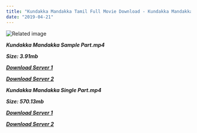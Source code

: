 ```yaml
---
title: "Kundakka Mandakka Tamil Full Movie Download - Kundakka Mandakka Tamil Movie Download"
date: "2019-04-21"
---
```


![Related image](https://m.media-amazon.com/images/M/MV5BZWMwNjg5MWYtMzM2YS00Nzc4LWFmNTktN2Q5ODFjZDE5YjJiXkEyXkFqcGdeQXVyNTM3MDMyMDQ@._V1_UY268_CR9,0,182,268_AL_.jpg)

**_Kundakka Mandakka Sample Part.mp4_**

**_Size: 3.91mb_**

**_[Download Server 1](http://b4.wetransfer.vip/files/{5d952673edb986a3e6232bd1dc09e7f07ef1103dd7939917627d2e7266b78107}20Actor{5d952673edb986a3e6232bd1dc09e7f07ef1103dd7939917627d2e7266b78107}20Hits{5d952673edb986a3e6232bd1dc09e7f07ef1103dd7939917627d2e7266b78107}20Collection/Parthiepan{5d952673edb986a3e6232bd1dc09e7f07ef1103dd7939917627d2e7266b78107}20Movies{5d952673edb986a3e6232bd1dc09e7f07ef1103dd7939917627d2e7266b78107}20Collections/Kundakka{5d952673edb986a3e6232bd1dc09e7f07ef1103dd7939917627d2e7266b78107}20Mandakka{5d952673edb986a3e6232bd1dc09e7f07ef1103dd7939917627d2e7266b78107}20(2005)/Kundakka{5d952673edb986a3e6232bd1dc09e7f07ef1103dd7939917627d2e7266b78107}20Mandakka{5d952673edb986a3e6232bd1dc09e7f07ef1103dd7939917627d2e7266b78107}20(2005){5d952673edb986a3e6232bd1dc09e7f07ef1103dd7939917627d2e7266b78107}20Sample{5d952673edb986a3e6232bd1dc09e7f07ef1103dd7939917627d2e7266b78107}20HD.mp4)_**

**_[Download Server 2](http://b4.wetransfer.vip/files/{5d952673edb986a3e6232bd1dc09e7f07ef1103dd7939917627d2e7266b78107}20Actor{5d952673edb986a3e6232bd1dc09e7f07ef1103dd7939917627d2e7266b78107}20Hits{5d952673edb986a3e6232bd1dc09e7f07ef1103dd7939917627d2e7266b78107}20Collection/Parthiepan{5d952673edb986a3e6232bd1dc09e7f07ef1103dd7939917627d2e7266b78107}20Movies{5d952673edb986a3e6232bd1dc09e7f07ef1103dd7939917627d2e7266b78107}20Collections/Kundakka{5d952673edb986a3e6232bd1dc09e7f07ef1103dd7939917627d2e7266b78107}20Mandakka{5d952673edb986a3e6232bd1dc09e7f07ef1103dd7939917627d2e7266b78107}20(2005)/Kundakka{5d952673edb986a3e6232bd1dc09e7f07ef1103dd7939917627d2e7266b78107}20Mandakka{5d952673edb986a3e6232bd1dc09e7f07ef1103dd7939917627d2e7266b78107}20(2005){5d952673edb986a3e6232bd1dc09e7f07ef1103dd7939917627d2e7266b78107}20Sample{5d952673edb986a3e6232bd1dc09e7f07ef1103dd7939917627d2e7266b78107}20HD.mp4)_**

**_Kundakka Mandakka Single Part.mp4_**

**_Size: 570.13mb_**

**_[Download Server 1](http://b4.wetransfer.vip/files/{5d952673edb986a3e6232bd1dc09e7f07ef1103dd7939917627d2e7266b78107}20Actor{5d952673edb986a3e6232bd1dc09e7f07ef1103dd7939917627d2e7266b78107}20Hits{5d952673edb986a3e6232bd1dc09e7f07ef1103dd7939917627d2e7266b78107}20Collection/Parthiepan{5d952673edb986a3e6232bd1dc09e7f07ef1103dd7939917627d2e7266b78107}20Movies{5d952673edb986a3e6232bd1dc09e7f07ef1103dd7939917627d2e7266b78107}20Collections/Kundakka{5d952673edb986a3e6232bd1dc09e7f07ef1103dd7939917627d2e7266b78107}20Mandakka{5d952673edb986a3e6232bd1dc09e7f07ef1103dd7939917627d2e7266b78107}20(2005)/Kundakka{5d952673edb986a3e6232bd1dc09e7f07ef1103dd7939917627d2e7266b78107}20Mandakka{5d952673edb986a3e6232bd1dc09e7f07ef1103dd7939917627d2e7266b78107}20(2005){5d952673edb986a3e6232bd1dc09e7f07ef1103dd7939917627d2e7266b78107}20Single{5d952673edb986a3e6232bd1dc09e7f07ef1103dd7939917627d2e7266b78107}20Part{5d952673edb986a3e6232bd1dc09e7f07ef1103dd7939917627d2e7266b78107}20HD.mp4)_**

**_[Download Server 2](http://b4.wetransfer.vip/files/{5d952673edb986a3e6232bd1dc09e7f07ef1103dd7939917627d2e7266b78107}20Actor{5d952673edb986a3e6232bd1dc09e7f07ef1103dd7939917627d2e7266b78107}20Hits{5d952673edb986a3e6232bd1dc09e7f07ef1103dd7939917627d2e7266b78107}20Collection/Parthiepan{5d952673edb986a3e6232bd1dc09e7f07ef1103dd7939917627d2e7266b78107}20Movies{5d952673edb986a3e6232bd1dc09e7f07ef1103dd7939917627d2e7266b78107}20Collections/Kundakka{5d952673edb986a3e6232bd1dc09e7f07ef1103dd7939917627d2e7266b78107}20Mandakka{5d952673edb986a3e6232bd1dc09e7f07ef1103dd7939917627d2e7266b78107}20(2005)/Kundakka{5d952673edb986a3e6232bd1dc09e7f07ef1103dd7939917627d2e7266b78107}20Mandakka{5d952673edb986a3e6232bd1dc09e7f07ef1103dd7939917627d2e7266b78107}20(2005){5d952673edb986a3e6232bd1dc09e7f07ef1103dd7939917627d2e7266b78107}20Single{5d952673edb986a3e6232bd1dc09e7f07ef1103dd7939917627d2e7266b78107}20Part{5d952673edb986a3e6232bd1dc09e7f07ef1103dd7939917627d2e7266b78107}20HD.mp4)_**
